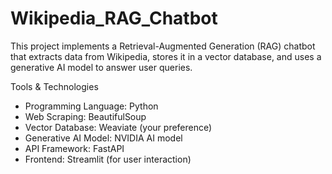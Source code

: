 # Wikipedia_RAG_Chatbot
This project implements a Retrieval-Augmented Generation (RAG) chatbot that extracts data from Wikipedia, stores it in a vector database, and uses a generative AI model to answer user queries.


Tools & Technologies
- Programming Language: Python
- Web Scraping: BeautifulSoup
- Vector Database: Weaviate (your preference)
- Generative AI Model: NVIDIA AI model
- API Framework: FastAPI
- Frontend: Streamlit (for user interaction)
